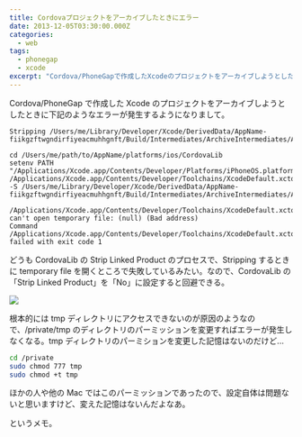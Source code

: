 ```yaml
---
title: Cordovaプロジェクトをアーカイブしたときにエラー
date: 2013-12-05T03:30:00.000Z
categories:
  - web
tags:
  - phonegap
  - xcode
excerpt: "Cordova/PhoneGapで作成したXcodeのプロジェクトをアーカイブしようとしたときに下記のようなエラーが発生するようになりまして。"
---
```


Cordova/PhoneGap で作成した Xcode のプロジェクトをアーカイブしようとしたときに下記のようなエラーが発生するようになりまして。

```
Stripping /Users/me/Library/Developer/Xcode/DerivedData/AppName-fiikgzftwgndirfiyeacmuhhgnft/Build/Intermediates/ArchiveIntermediates/AppName/IntermediateBuildFilesPath/UninstalledProducts/libCordova.a

cd /Users/me/path/to/AppName/platforms/ios/CordovaLib
setenv PATH "/Applications/Xcode.app/Contents/Developer/Platforms/iPhoneOS.platform/Developer/usr/bin:/Applications/Xcode.app/Contents/Developer/usr/bin:/usr/bin:/bin:/usr/sbin:/sbin"
/Applications/Xcode.app/Contents/Developer/Toolchains/XcodeDefault.xctoolchain/usr/bin/strip -S /Users/me/Library/Developer/Xcode/DerivedData/AppName-fiikgzftwgndirfiyeacmuhhgnft/Build/Intermediates/ArchiveIntermediates/AppName/IntermediateBuildFilesPath/UninstalledProducts/libCordova.a

/Applications/Xcode.app/Contents/Developer/Toolchains/XcodeDefault.xctoolchain/usr/bin/strip: can't open temporary file: (null) (Bad address)
Command /Applications/Xcode.app/Contents/Developer/Toolchains/XcodeDefault.xctoolchain/usr/bin/strip failed with exit code 1
```

どうも CordovaLib の Strip Linked Product のプロセスで、Stripping するときに temporary file を開くところで失敗しているみたい。なので、CordovaLib の「Strip Linked Product」を「No」に設定すると回避できる。

![](http://farm6.staticflickr.com/5546/11203619224_9584d6cf87_o.png)

根本的には tmp ディレクトリにアクセスできないのが原因のようなので、/private/tmp のディレクトリのパーミッションを変更すればエラーが発生しなくなる。tmp ディレクトリのパーミションを変更した記憶はないのだけど...

```bash
cd /private
sudo chmod 777 tmp
sudo chmod +t tmp
```

ほかの人や他の Mac ではこのパーミッションであったので、設定自体は問題ないと思いますけど、変えた記憶はないんだよなあ。

というメモ。

